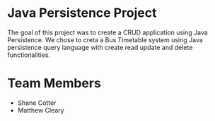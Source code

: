 # Java Persistence Project

The goal of this project was to create a CRUD application using Java Persistence.
We chose to creta a Bus Timetable system using Java persistence query language with create read update and delete functionalities.
  

# Team Members
- Shane Cotter 
- Matthew Cleary
